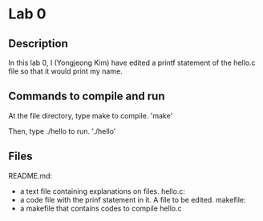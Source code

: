 # Lab 0

## Description

In this lab 0, I (Yongjeong Kim) have edited a printf statement of the hello.c file so that it would print my name. 



## Commands to compile and run

At the file directory, type make to compile.
'make'

Then, type ./hello to run.
'./hello'



## Files
README.md: 
* a text file containing explanations on files.
hello.c: 
* a code file with the prinf statement in it. A file to be edited.
makefile: 
* a makefile that contains codes to compile hello.c


